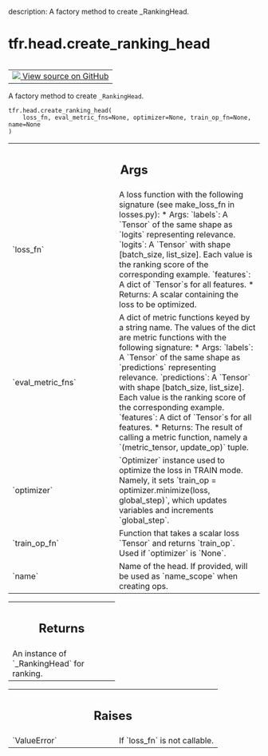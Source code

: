 description: A factory method to create _RankingHead.

<div itemscope itemtype="http://developers.google.com/ReferenceObject">
<meta itemprop="name" content="tfr.head.create_ranking_head" />
<meta itemprop="path" content="Stable" />
</div>

# tfr.head.create_ranking_head

<!-- Insert buttons and diff -->

<table class="tfo-notebook-buttons tfo-api nocontent" align="left">
<td>
  <a target="_blank" href="https://github.com/tensorflow/ranking/tree/master/tensorflow_ranking/python/head.py#L23-L72">
    <img src="https://www.tensorflow.org/images/GitHub-Mark-32px.png" />
    View source on GitHub
  </a>
</td>
</table>

A factory method to create `_RankingHead`.

<pre class="devsite-click-to-copy prettyprint lang-py tfo-signature-link">
<code>tfr.head.create_ranking_head(
    loss_fn, eval_metric_fns=None, optimizer=None, train_op_fn=None, name=None
)
</code></pre>

<!-- Placeholder for "Used in" -->

<!-- Tabular view -->
 <table class="responsive fixed orange">
<colgroup><col width="214px"><col></colgroup>
<tr><th colspan="2"><h2 class="add-link">Args</h2></th></tr>

<tr>
<td>
`loss_fn`
</td>
<td>
A loss function with the following signature (see make_loss_fn in
losses.py):
* Args:
`labels`: A `Tensor` of the same shape as `logits` representing
relevance.
`logits`: A `Tensor` with shape [batch_size, list_size]. Each value is
the ranking score of the corresponding example.
`features`: A dict of `Tensor`s for all features.
* Returns: A scalar containing the loss to be optimized.
</td>
</tr><tr>
<td>
`eval_metric_fns`
</td>
<td>
A dict of metric functions keyed by a string name. The
values of the dict are metric functions with the following signature:
* Args:
`labels`: A `Tensor` of the same shape as `predictions` representing
relevance.
`predictions`: A `Tensor` with shape [batch_size, list_size]. Each value
is the ranking score of the corresponding example.
`features`: A dict of `Tensor`s for all features.
* Returns: The result of calling a metric function, namely a
`(metric_tensor, update_op)` tuple.
</td>
</tr><tr>
<td>
`optimizer`
</td>
<td>
`Optimizer` instance used to optimize the loss in TRAIN mode.
Namely, it sets `train_op = optimizer.minimize(loss, global_step)`, which
updates variables and increments `global_step`.
</td>
</tr><tr>
<td>
`train_op_fn`
</td>
<td>
Function that takes a scalar loss `Tensor` and returns
`train_op`. Used if `optimizer` is `None`.
</td>
</tr><tr>
<td>
`name`
</td>
<td>
Name of the head. If provided, will be used as `name_scope` when
creating ops.
</td>
</tr>
</table>

<!-- Tabular view -->
 <table class="responsive fixed orange">
<colgroup><col width="214px"><col></colgroup>
<tr><th colspan="2"><h2 class="add-link">Returns</h2></th></tr>
<tr class="alt">
<td colspan="2">
An instance of `_RankingHead` for ranking.
</td>
</tr>

</table>

<!-- Tabular view -->
 <table class="responsive fixed orange">
<colgroup><col width="214px"><col></colgroup>
<tr><th colspan="2"><h2 class="add-link">Raises</h2></th></tr>

<tr>
<td>
`ValueError`
</td>
<td>
If `loss_fn` is not callable.
</td>
</tr>
</table>
